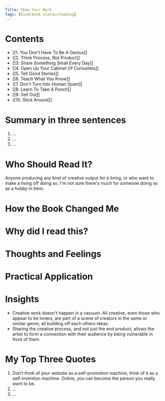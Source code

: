 ```yaml
---
Title: Show Your Work
Tags: [kind/book status/reading] 
---
```


# Contents
- [[1. You Don't Have To Be A Genius]]
- [[2. Think Process, Not Product]]
- [[3. Share Something Small Every Day]]
- [[4. Open Up Your Cabinet Of Curiosities]]
- [[5. Tell Good Stories]]
- [[6. Teach What You Know]]
- [[7. Don't Turn Into Human Spam]]
- [[8. Learn To Take A Punch]]
- [[9. Sell Out]]
- [[10. Stick Around]]

# Summary in three sentences
1. ...
2. ...
3. ...

# Who Should Read It?
Anyone producing any kind of creative output for a living, or who want to make a living off doing so. I'm not sure there's much for someone doing so as a hobby in here.

# How the Book Changed Me


# Why did I read this?


# Thoughts and Feelings


# Practical Application


# Insights
- Creative work doesn't happen in a vacuum. All creative, even those who appear to be loners, are part of a scene of creators in the same or similar genre, all building off each others ideas.
- Sharing the creative process, and not just the end product, allows the artist to form a connection with their audience by being vulnerable in front of them.

# My Top Three Quotes
1. Don’t think of your website as a self-promotion machine, think of it as a self-invention machine. Online, you can become the person you really want to be.
2. ...
3. ...